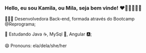 ### Hello, eu sou Kamila, ou Mila, seja bem vinde! ❤🧡💛💚💙💜


👩🏽‍💻 Desenvolvedora Back-end, formada através do Bootcamp @Reprograma;

🌱 Estudando Java ☕, MySql 🐬, Angular 🅰️; 

😄 Pronouns: ela/dela/she/her














<!--
**kamilaaliima/kamilaaliima** is a ✨ _special_ ✨ repository because its `README.md` (this file) appears on your GitHub profile.

Here are some ideas to get you started:

- 🔭 I’m currently working on ...
- 🌱 I’m currently learning ...
- 👯 I’m looking to collaborate on ...
- 🤔 I’m looking for help with ...
- 💬 Ask me about ...
- 📫 How to reach me: ...
- 😄 Pronouns: ...
- ⚡ Fun fact: ...
-->
